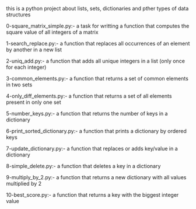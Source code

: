 this is a python project about lists, sets, dictionaries and pther types of data structures

0-square_matrix_simple.py:-
  a task for writting a function that computes the square value of all integers of a matrix

1-search_replace.py:-
 a function that replaces all occurrences of an element by another in a new list

2-uniq_add.py:-
 a function that adds all unique integers in a list (only once for each integer)

3-common_elements.py:-
 a function that returns a set of common elements in two sets

4-only_diff_elements.py:-
 a function that returns a set of all elements present in only one set

5-number_keys.py:-
 a function that returns the number of keys in a dictionary

6-print_sorted_dictionary.py:-
 a function that prints a dictionary by ordered keys

7-update_dictionary.py:-
 a function that replaces or adds key/value in a dictionary

8-simple_delete.py:-
 a function that deletes a key in a dictionary

9-multiply_by_2.py:-
 a function that returns a new dictionary with all values multiplied by 2

10-best_score.py:-
 a function that returns a key with the biggest integer value


